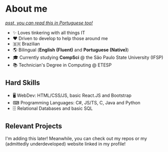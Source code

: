 # About me
[_psst, you can read this in Portuguese too!_](https://github.com/BomberBeetle/BomberBeetle/blob/main/LEIAME.md)

- ✨ Loves tinkering with all things IT
- ❤️ Driven to develop to help those around me
- 🇧🇷 Brazilian
- 🌎 Bilingual (**English (Fluent)** and **Portuguese (Native)**)
- 🎓 Currently studying **CompSci** @ the São Paulo State University (IFSP)
- 📚 Technician's Degree in Computing @ ETESP

## Hard Skills
- 🖥 WebDev: HTML/CSS/JS, basic React.JS and Bootstrap
- ⌨ Programming Languages: C#, JS/TS, C, Java and Python
- 🗄 Relational Databases and basic SQL

## Relevant Projects

I'm adding this later! Meanwhile, you can check out my repos or my (admittedly underdeveloped) website linked in my profile!
